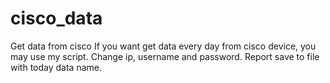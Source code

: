 # cisco_data
Get data from cisco
If you want get data every day from cisco device, you may use my script. Change ip, username and password. Report save to file with today data name.

